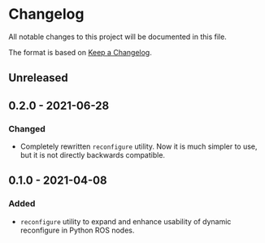 # Changelog
All notable changes to this project will be documented in this file.

The format is based on [Keep a Changelog](http://keepachangelog.com/).

## Unreleased

## 0.2.0 - 2021-06-28
### Changed
- Completely rewritten `reconfigure` utility. Now it is much simpler to use, but it is not directly backwards compatible.

## 0.1.0 - 2021-04-08
### Added
- `reconfigure` utility to expand and enhance usability of dynamic reconfigure in Python ROS nodes.
